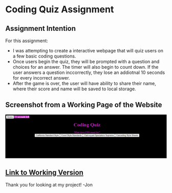 # **Coding Quiz Assignment**

## **Assignment Intention**
For this assignment:
* I was attempting to create a interactive webpage that will quiz users on a few basic coding questions.
* Once users begin the quiz, they will be prompted with a question and choices for an answer. The timer will also begin to count down. If the user answers a question inccorrectly, they lose an addiotnal 10 seconds for every incorrect answer.
* After the game is over, the user will have ability to share their name, where their score and name will be saved to local storage.

## **Screenshot from a Working Page of the Website**
![Website Screenshot](./assets/images/Screenshot%202023-07-10%20093738.png)


## [**Link to Working Version**](https://jjumangi.github.io/coding-quiz/)

Thank you for looking at my project!
-Jon